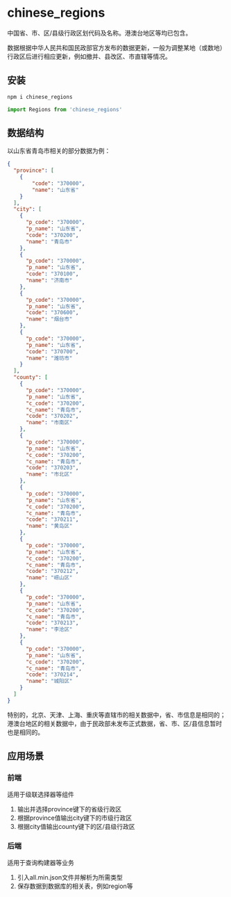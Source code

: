 # chinese_regions

中国省、市、区/县级行政区划代码及名称。港澳台地区等均已包含。

数据根据中华人民共和国民政部官方发布的数据更新，一般为调整某地（或数地）行政区后进行相应更新，例如撤并、县改区、市直辖等情况。

## 安装

``` JavaScript
npm i chinese_regions

import Regions from 'chinese_regions'
```

## 数据结构

以山东省青岛市相关的部分数据为例：

``` json
{
  "province": [
    {
        "code": "370000",
        "name": "山东省"
    }
  ],
  "city": [
    {
      "p_code": "370000",
      "p_name": "山东省",
      "code": "370200",
      "name": "青岛市"
    },
    {
      "p_code": "370000",
      "p_name": "山东省",
      "code": "370100",
      "name": "济南市"
    },
    {
      "p_code": "370000",
      "p_name": "山东省",
      "code": "370600",
      "name": "烟台市"
    },
    {
      "p_code": "370000",
      "p_name": "山东省",
      "code": "370700",
      "name": "潍坊市"
    }
  ],
  "county": [
    {
      "p_code": "370000",
      "p_name": "山东省",
      "c_code": "370200",
      "c_name": "青岛市",
      "code": "370202",
      "name": "市南区"
    },
    {
      "p_code": "370000",
      "p_name": "山东省",
      "c_code": "370200",
      "c_name": "青岛市",
      "code": "370203",
      "name": "市北区"
    },
    {
      "p_code": "370000",
      "p_name": "山东省",
      "c_code": "370200",
      "c_name": "青岛市",
      "code": "370211",
      "name": "黄岛区"
    },
    {
      "p_code": "370000",
      "p_name": "山东省",
      "c_code": "370200",
      "c_name": "青岛市",
      "code": "370212",
      "name": "崂山区"
    },
    {
      "p_code": "370000",
      "p_name": "山东省",
      "c_code": "370200",
      "c_name": "青岛市",
      "code": "370213",
      "name": "李沧区"
    },
    {
      "p_code": "370000",
      "p_name": "山东省",
      "c_code": "370200",
      "c_name": "青岛市",
      "code": "370214",
      "name": "城阳区"
    }
  ]
}
```

特别的，北京、天津、上海、重庆等直辖市的相关数据中，省、市信息是相同的；港澳台地区的相关数据中，由于民政部未发布正式数据，省、市、区/县信息暂时也是相同的。

## 应用场景

### 前端

适用于级联选择器等组件

1. 输出并选择province键下的省级行政区
2. 根据province值输出city键下的市级行政区
3. 根据city值输出county键下的区/县级行政区

### 后端

适用于查询构建器等业务

1. 引入all.min.json文件并解析为所需类型
2. 保存数据到数据库的相关表，例如region等
